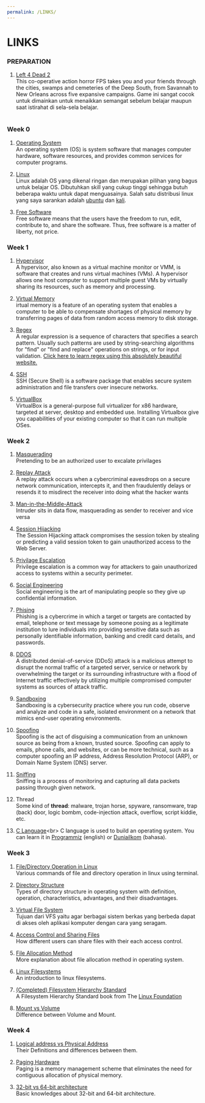 ```yaml
---
permalink: /LINKS/
---
```


# LINKS

### PREPARATION<br>

1. [Left 4 Dead 2](https://store.steampowered.com/app/550/Left_4_Dead_2/)<br>
This co-operative action horror FPS takes you and your friends through the cities, swamps and cemeteries of the Deep South, from Savannah to New Orleans across five expansive campaigns. Game ini sangat cocok untuk dimainkan untuk menaikkan semangat sebelum belajar maupun saat istirahat di sela-sela belajar.

#

### Week 0<br>

1. [Operating System](https://en.wikipedia.org/wiki/Operating_system)<br>
An operating system (OS) is system software that manages computer hardware, software resources, and provides common services for computer programs. 

2. [Linux](https://www.linux.org/)<br>
Linux adalah OS yang dikenal ringan dan merupakan pilihan yang bagus untuk belajar OS. Dibutuhkan skill yang cukup tinggi sehingga butuh beberapa waktu untuk dapat menguasainya. Salah satu distribusi linux yang saya sarankan adalah [ubuntu](https://ubuntu.com/) dan [kali](https://www.kali.org/).

3. [Free Software](https://www.fsf.org/)<br>
Free software means that the users have the freedom to run, edit, contribute to, and share the software. Thus, free software is a matter of liberty, not price.

### Week 1<br>

1. [Hypervisor](https://www.vmware.com/topics/glossary/content/hypervisor)<br>
A hypervisor, also known as a virtual machine monitor or VMM, is software that creates and runs virtual machines (VMs). A hypervisor allows one host computer to support multiple guest VMs by virtually sharing its resources, such as memory and processing. 

2. [Virtual Memory](https://techmonitor.ai/what-is/what-is-virtual-memory-4929986)<br>
irtual memory is a feature of an operating system that enables a computer to be able to compensate shortages of physical memory by transferring pages of data from random access memory to disk storage. 

3. [Regex](https://en.wikipedia.org/wiki/Regular_expression)<br>
A regular expression is a sequence of characters that specifies a search pattern. Usually such patterns are used by string-searching algorithms for "find" or "find and replace" operations on strings, or for input validation. [Click here to learn regex using this absolutely beautiful website.](https://regexr.com/)

4. [SSH](https://www.ssh.com/academy/ssh)<br>
SSH (Secure Shell) is a software package that enables secure system administration and file transfers over insecure networks.

5. [VirtualBox](https://www.virtualbox.org/)<br>
VirtualBox is a general-purpose full virtualizer for x86 hardware, targeted at server, desktop and embedded use. Installing Virtualbox give you capabilities of your existing computer so that it can run multiple OSes.

### Week 2<br>

1. [Masquerading](https://www.techopedia.com/definition/4020/masquerade-attack)<br>
Pretending to be an authorized user to excalate privilages

2. [Replay Attack](https://www.kaspersky.com/resource-center/definitions/replay-attack)<br>
A replay attack occurs when a cybercriminal eavesdrops on a secure network communication, intercepts it, and then fraudulently delays or resends it to misdirect the receiver into doing what the hacker wants

3. [Man-in-the-Middle-Attack](https://www.veracode.com/security/man-middle-attack)<br>
Intruder sits in data flow, masquerading as sender to receiver and vice versa

4. [Session Hijacking](https://owasp.org/www-community/attacks/Session_hijacking_attack)<br>
The Session Hijacking attack compromises the session token by stealing or predicting a valid session token to gain unauthorized access to the Web Server.

5. [Privilage Escalation](https://www.cynet.com/network-attacks/privilege-escalation/)<br>
Privilege escalation is a common way for attackers to gain unauthorized access to systems within a security perimeter.

6. [Social Engineering](https://www.webroot.com/us/en/resources/tips-articles/what-is-social-engineering)<br>
Social engineering is the art of manipulating people so they give up confidential information.

7. [Phising](https://www.phishing.org/what-is-phishing)<br>
Phishing is a cybercrime in which a target or targets are contacted by email, telephone or text message by someone posing as a legitimate institution to lure individuals into providing sensitive data such as personally identifiable information, banking and credit card details, and passwords.

8. [DDOS](https://www.cloudflare.com/learning/ddos/what-is-a-ddos-attack/)<br>
A distributed denial-of-service (DDoS) attack is a malicious attempt to disrupt the normal traffic of a targeted server, service or network by overwhelming the target or its surrounding infrastructure with a flood of Internet traffic effectively by utilizing multiple compromised computer systems as sources of attack traffic.

9. [Sandboxing](https://www.checkpoint.com/cyber-hub/threat-prevention/what-is-sandboxing/)<br>
Sandboxing is a cybersecurity practice where you run code, observe and analyze and code in a safe, isolated environment on a network that mimics end-user operating environments.

10. [Spoofing](https://www.forcepoint.com/cyber-edu/spoofing)<br>
Spoofing is the act of disguising a communication from an unknown source as being from a known, trusted source. Spoofing can apply to emails, phone calls, and websites, or can be more technical, such as a computer spoofing an IP address, Address Resolution Protocol (ARP), or Domain Name System (DNS) server.

11. [Sniffing](https://www.greycampus.com/opencampus/ethical-hacking/sniffing-and-its-types)<br>
Sniffing is a process of monitoring and capturing all data packets passing through given network.

12. Thread<br>
Some kind of <b>thread</b>: malware, trojan horse, spyware, ransomware, trap (back) door, logic bombm, code-injection attack, overflow, script kiddie, etc.

13. [C Language](https://en.wikipedia.org/wiki/C_(programming_language))<br>
C language is used to build an operating system. You can learn it in [Programmiz](https://www.programiz.com/c-programming) (english) or [Duniailkom](https://www.duniailkom.com/tutorial-belajar-bahasa-pemrograman-c-bagi-pemula/) (bahasa).

### Week 3<br>

1. [File/Directory Operation in Linux](https://dev.to/nadirbasalamah/file-operation-with-linux-command-31a9)<br>
Various commands of file and directory operation in linux using terminal.

2. [Directory Structure](https://www.geeksforgeeks.org/structures-of-directory-in-operating-system/)<br>
Types of directory structure in operating system with definition, operation, characteristics, advantages, and their disadvantages.

3. [Virtual File System](http://openstorage.gunadarma.ac.id/linux/docs/v06/Kuliah/SistemOperasi/BUKU/SistemOperasi-4.X-2/ch21s02.html)<br>
Tujuan dari VFS yaitu agar berbagai sistem berkas yang berbeda dapat di akses oleh aplikasi komputer dengan cara yang seragam.

4. [Access Control and Sharing Files](https://people.cs.rutgers.edu/~pxk/419/notes/access.html)<br>
How different users can share files with their each access control.

5. [File Allocation Method](https://www.includehelp.com/operating-systems/file-allocation-method.aspx)<br>
More explanation about file allocation method in operating system.

6. [Linux Filesystems](https://opensource.com/life/16/10/introduction-linux-filesystems)<br>
An introduction to linux filesystems.

7. [(Completed) Filesystem Hierarchy Standard](https://refspecs.linuxfoundation.org/FHS_3.0/fhs-3.0.pdf)<br>
A Filesystem Hierarchy Standard book from The [Linux Foundation](https://www.linuxfoundation.org/)

8. [Mount vs Volume](https://stackoverflow.com/questions/47150829/what-is-the-difference-between-binding-mounts-and-volumes-while-handling-persist)<br>
Difference between Volume and Mount.

### Week 4<br>

1. [Logical address vs Physical Address](https://www.geeksforgeeks.org/logical-and-physical-address-in-operating-system/)<br>
Their Definitions and differences between them.

2. [Paging Hardware](https://www.geeksforgeeks.org/paging-in-operating-system/)<br>
Paging is a memory management scheme that eliminates the need for contiguous allocation of physical memory.

3. [32-bit vs 64-bit architecture](https://www.hellotech.com/blog/whats-the-difference-between-32-bit-and-64-bit)<br>
Basic knowledges about 32-bit and 64-bit architecture.
